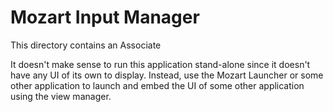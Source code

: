 # Mozart Input Manager

This directory contains an Associate

It doesn't make sense to run this application stand-alone since it
doesn't have any UI of its own to display.  Instead, use the Mozart
Launcher or some other application to launch and embed the UI of some
other application using the view manager.
